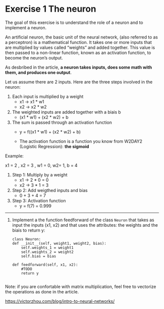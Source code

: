 # Exercise 1 The neuron 

The goal of this exercise is to understand the role of a neuron and to implement a neuron. 

An artificial neuron, the basic unit of the neural network, (also referred to as a perceptron) is a mathematical function. It takes one or more inputs that are multiplied by values called “weights” and added together. This value is then passed to a non-linear function, known as an activation function, to become the neuron’s output.

As desbribed in the article, **a neuron takes inputs, does some math with them, and produces one output**.

Let us assume there are 2 inputs. Here are the three steps involved in the neuron: 

1. Each input is multiplied by a weight
    - x1 -> x1 * w1
    - x2 -> x2 * w2
2. The weighted inputs are added together with a biais b
    - (x1 * w1) + (x2 * w2) + b
3. The sum is passed through an activation function
    - y = f((x1 * w1) + (x2 * w2) + b)

    - The activation function is a function you know from W2DAY2 (Logistic Regression): **the sigmoid**

Example: 

x1 = 2 , x2 = 3 , w1 = 0, w2= 1, b = 4

1. Step 1: Multiply by a weight
    - x1 -> 2 * 0 = 0 
    - x2 -> 3 * 1 = 3 
2. Step 2: Add weigthed inputs and bias
    - 0 + 3 + 4 = 7 
3. Step 3: Activation function
    - y = f(7) = 0.999
---
1. Implement a the function feedforward of the class `Neuron` that takes as input the inputs (x1, x2) and that uses the attributes: the weights and the biais to return y: 


    ```
    class Neuron:
    def __init__(self, weight1, weight2, bias):
        self.weights_1 = weight1
        self.weights_2 = weight2
        self.bias = bias

    def feedforward(self, x1, x2):
        #TODO
        return y


    ```

Note: if you are confortable with matrix multiplication, feel free to vectorize the operations as done in the article. 

https://victorzhou.com/blog/intro-to-neural-networks/